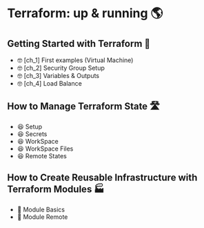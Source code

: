 # Terraform: up & running 🌎

## Getting Started with Terraform 🚀

 * 🤓 [ch_1] First examples (Virtual Machine)
 * 🤓 [ch_2] Security Group Setup
 * 🤓 [ch_3] Variables & Outputs
 * 🤓 [ch_4] Load Balance

## How to Manage Terraform State 🛣️

 * 😆 Setup
 * 😆 Secrets
 * 😆 WorkSpace
 * 😆 WorkSpace Files
 * 😆 Remote States

## How to Create Reusable Infrastructure with Terraform Modules 🏭

 * 👾 Module Basics
 * 👾 Module Remote
